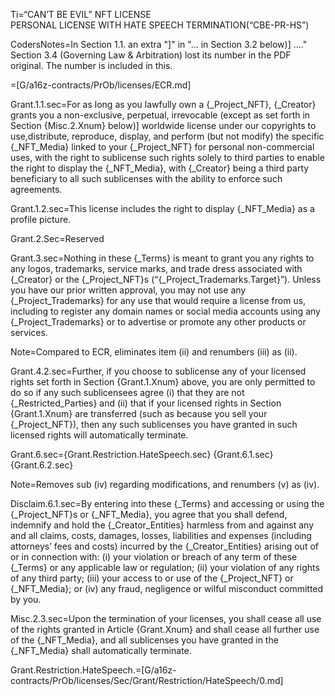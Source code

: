 
Ti=“CAN’T BE EVIL” NFT LICENSE<br>PERSONAL LICENSE WITH HATE SPEECH TERMINATION(“CBE-PR-HS”)

CodersNotes=In Section 1.1. an extra "]" in "... in Section 3.2 below)] ...."  Section 3.4 (Governing Law & Arbitration) lost its number in the PDF original.  The number is included in this. 

=[G/a16z-contracts/PrOb/licenses/ECR.md]

Grant.1.1.sec=For as long as you lawfully own a {_Project_NFT}, {_Creator} grants you a non-exclusive, perpetual, irrevocable (except as set forth in Section {Misc.2.Xnum} below)] worldwide license under our copyrights to use,distribute, reproduce, display, and perform (but not modify) the specific {_NFT_Media} linked to your {_Project_NFT} for personal non-commercial uses, with the right to sublicense such rights solely to third parties to enable the right to display the {_NFT_Media}, with {_Creator} being a third party beneficiary to all such sublicenses with the ability to enforce such agreements.

Grant.1.2.sec=This license includes the right to display {_NFT_Media} as a profile picture.

Grant.2.Sec=Reserved

Grant.3.sec=Nothing in these {_Terms} is meant to grant you any rights to any logos, trademarks, service marks, and trade dress associated with {_Creator} or the {_Project_NFT}s (“{_Project_Trademarks.Target}”).   Unless  you  have  our  prior  written  approval,  you  may  not  use  any  {_Project_Trademarks}  for  any  use  that  would  require  a  license  from  us,  including  to  register  any  domain names or social media accounts using any {_Project_Trademarks} or to advertise or promote any other products or services. 

Note=Compared to ECR, eliminates item (ii) and renumbers (iii) as (ii).

Grant.4.2.sec=Further, if you choose to sublicense any of your licensed rights set forth in Section {Grant.1.Xnum} above, you are only permitted to do so if any such sublicensees agree (i) that they are not {_Restricted_Parties} and (ii) that if your licensed rights in Section {Grant.1.Xnum} are transferred (such as because you sell your {_Project_NFT}), then any such sublicenses you have granted in such licensed rights will automatically terminate.

Grant.6.sec={Grant.Restriction.HateSpeech.sec} {Grant.6.1.sec} {Grant.6.2.sec}

Note=Removes sub (iv) regarding modifications, and renumbers (v) as (iv).

Disclaim.6.1.sec=By entering into these {_Terms} and accessing or using the {_Project_NFT}s or {_NFT_Media}, you agree that you shall defend, indemnify and hold the {_Creator_Entities}  harmless from and against any and all claims, costs, damages, losses, liabilities and expenses (including attorneys’ fees and costs) incurred by the {_Creator_Entities}  arising out of or in connection with: (i) your violation or breach of any term of these {_Terms} or any applicable law or regulation; (ii) your violation of any rights of any third party; (iii) your access to or use of the {_Project_NFT} or {_NFT_Media}; or (iv) any fraud, negligence or wilful misconduct committed by you.

Misc.2.3.sec=Upon the termination of your licenses, you shall cease all use of the rights granted in Article {Grant.Xnum} and shall cease all further use of the {_NFT_Media}, and all sublicenses you have granted in the {_NFT_Media} shall automatically terminate. 

Grant.Restriction.HateSpeech.=[G/a16z-contracts/PrOb/licenses/Sec/Grant/Restriction/HateSpeech/0.md]
